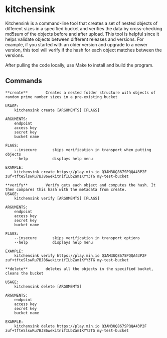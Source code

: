 # kitchensink

Kitchensink is a command-line tool that creates a set of nested objects of different sizes in a specified bucket and verifies the data by cross-checking md5sum of the objects before and after upload. This tool is helpful since it helps validate objects between different releases and versions. For example, if you started with an older version and upgrade to a newer version, this tool will verify if the hash for each object matches between the versions. 

After pulling the code locally, use Make to install and build the program. 

## Commands
```
**create**        Creates a nested folder structure with objects of random prime number sizes in a pre-existing bucket

USAGE:
    kitchensink create [ARGUMEMTS] [FLAGS]

ARGUMENTS:
    endpoint
    access key
    secret key
    bucket name

FLAGS:
    --insecure       skips verification in transport when putting objects
    --help           displays help menu

EXAMPLE:
    kitchensink create https://play.min.io Q3AM3UQ867SPQQA43P2F zuf+tfteSlswRu7BJ86wekitnifILbZam1KYY3TG my-test-bucket 

```

```
**verify**        Verify gets each object and computes the hash. It then compares this hash with the metadata from create. 
USAGE:
    kitchensink verify [ARGUMEMTS] [FLAGS]

ARGUMENTS:
    endpoint
    access key
    secret key
    bucket name
    
FLAGS:
    --insecure       skips verification in transport options
    --help           displays help menu

EXAMPLE:
    kitchensink verify https://play.min.io Q3AM3UQ867SPQQA43P2F zuf+tfteSlswRu7BJ86wekitnifILbZam1KYY3TG my-test-bucket
```

```
**delete**        deletes all the objects in the specified bucket, cleans the bucket

USAGE:
    kitchensink delete [ARGUMEMTS] 

ARGUMENTS:
    endpoint
    access key
    secret key
    bucket name
    
EXAMPLE:
    kitchensink delete https://play.min.io Q3AM3UQ867SPQQA43P2F zuf+tfteSlswRu7BJ86wekitnifILbZam1KYY3TG my-test-bucket

```

  


